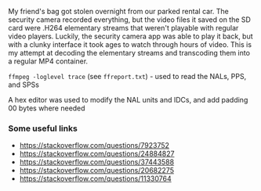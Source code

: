 My friend's bag got stolen overnight from our parked rental car. The security camera recorded everything, but the video files it saved on the SD card were .H264 elementary streams that weren't playable with regular video players. Luckily, the security camera app was able to play it back, but with a clunky interface it took ages to watch through hours of video. This is my attempt at decoding the elementary streams and transcoding them into a regular MP4 container.

`ffmpeg -loglevel trace` (see `ffreport.txt`) - used to read the NALs, PPS, and SPSs

A hex editor was used to modify the NAL units and IDCs, and add padding 00 bytes where needed

### Some useful links
- https://stackoverflow.com/questions/7923752
- https://stackoverflow.com/questions/24884827
- https://stackoverflow.com/questions/37443588
- https://stackoverflow.com/questions/20682275
- https://stackoverflow.com/questions/11330764
